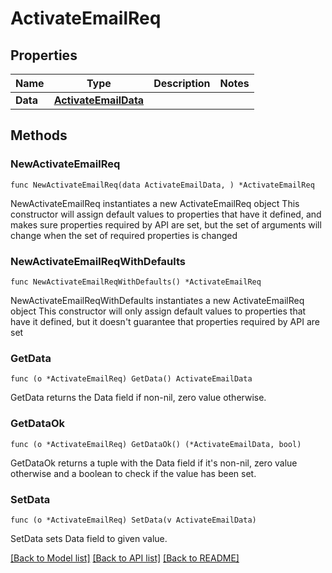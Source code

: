 # ActivateEmailReq

## Properties

Name | Type | Description | Notes
------------ | ------------- | ------------- | -------------
**Data** | [**ActivateEmailData**](ActivateEmailData.md) |  | 

## Methods

### NewActivateEmailReq

`func NewActivateEmailReq(data ActivateEmailData, ) *ActivateEmailReq`

NewActivateEmailReq instantiates a new ActivateEmailReq object
This constructor will assign default values to properties that have it defined,
and makes sure properties required by API are set, but the set of arguments
will change when the set of required properties is changed

### NewActivateEmailReqWithDefaults

`func NewActivateEmailReqWithDefaults() *ActivateEmailReq`

NewActivateEmailReqWithDefaults instantiates a new ActivateEmailReq object
This constructor will only assign default values to properties that have it defined,
but it doesn't guarantee that properties required by API are set

### GetData

`func (o *ActivateEmailReq) GetData() ActivateEmailData`

GetData returns the Data field if non-nil, zero value otherwise.

### GetDataOk

`func (o *ActivateEmailReq) GetDataOk() (*ActivateEmailData, bool)`

GetDataOk returns a tuple with the Data field if it's non-nil, zero value otherwise
and a boolean to check if the value has been set.

### SetData

`func (o *ActivateEmailReq) SetData(v ActivateEmailData)`

SetData sets Data field to given value.



[[Back to Model list]](../README.md#documentation-for-models) [[Back to API list]](../README.md#documentation-for-api-endpoints) [[Back to README]](../README.md)


